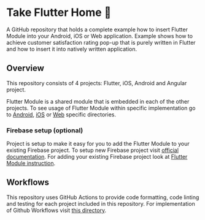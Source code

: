 # Take Flutter Home 🧪

A GitHub repository that holds a complete example how to insert Flutter Module into your Android, iOS or Web application.
Example shows how to achieve customer satisfaction rating pop-up that is purely written in Flutter and how to insert it into natively written application.

## Overview

This repository consists of 4 projects: Flutter, iOS, Android and Angular project.

Flutter Module is a shared module that is embedded in each of the other projects. To see usage of Flutter Module within specific implementation go to [Android](https://github.com/VGVentures/take-flutter-home/tree/main/counter_app_android/README.md), [iOS](https://github.com/VGVentures/take-flutter-home/tree/main/counter_app_ios/README.md) or [Web](https://github.com/VGVentures/take-flutter-home/tree/main/counter_app_angular/README.md) specific directories.

### Firebase setup (optional)

Project is setup to make it easy for you to add the Flutter Module to your existing Firebase project. To setup new Firebase project visit [official documentation](https://console.firebase.google.com/). For adding your existing Firebase project look at [Flutter Module instruction](https://github.com/VGVentures/take-flutter-home/tree/main/flutter_nps/README.md).

## Workflows

This repository uses GitHub Actions to provide code formatting, code linting and testing for each project included in this repository. For implementation of Github Workflows visit [this directory](https://github.com/VGVentures/take-flutter-home/tree/main/.github/workflows).
